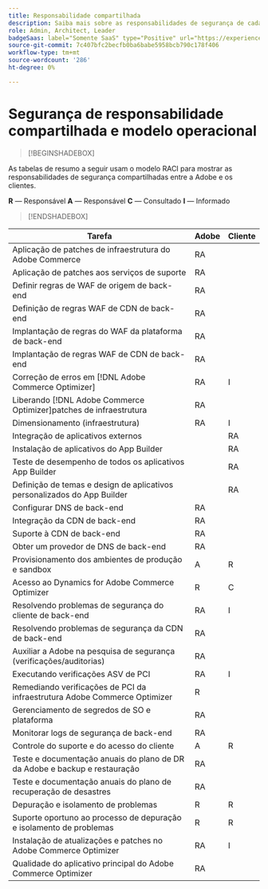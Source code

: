 ```yaml
---
title: Responsabilidade compartilhada
description: Saiba mais sobre as responsabilidades de segurança de cada parte envolvida em seu projeto [!DNL Adobe Commerce Optimizer] do.
role: Admin, Architect, Leader
badgeSaas: label="Somente SaaS" type="Positive" url="https://experienceleague.adobe.com/en/docs/commerce/user-guides/product-solutions" tooltip="Aplicável somente a projetos do Adobe Commerce as a Cloud Service e do Adobe Commerce Optimizer (infraestrutura SaaS gerenciada pela Adobe)."
source-git-commit: 7c407bfc2becfb0ba6babe5958bcb790c178f406
workflow-type: tm+mt
source-wordcount: '286'
ht-degree: 0%

---
```


# Segurança de responsabilidade compartilhada e modelo operacional

>[!BEGINSHADEBOX]

As tabelas de resumo a seguir usam o modelo RACI para mostrar as responsabilidades de segurança compartilhadas entre a Adobe e os clientes.

**R** — Responsável
**A** — Responsável
**C** — Consultado
**I** — Informado

>[!ENDSHADEBOX]

| Tarefa | Adobe | Cliente |
| --- | --- | --- |
| Aplicação de patches de infraestrutura do Adobe Commerce | RA | |
| Aplicação de patches aos serviços de suporte | RA | |
| Definir regras de WAF de origem de back-end | RA | |
| Definição de regras WAF de CDN de back-end | RA | |
| Implantação de regras do WAF da plataforma de back-end | RA | |
| Implantação de regras WAF de CDN de back-end | RA | |
| Correção de erros em [!DNL Adobe Commerce Optimizer] | RA | I |
| Liberando [!DNL Adobe Commerce Optimizer]patches de infraestrutura | RA | |
| Dimensionamento (infraestrutura) | RA | I |
| Integração de aplicativos externos | | RA |
| Instalação de aplicativos do App Builder | | RA |
| Teste de desempenho de todos os aplicativos App Builder | | RA |
| Definição de temas e design de aplicativos personalizados do App Builder | | RA |
| Configurar DNS de back-end | RA |  |
| Integração da CDN de back-end | RA |  |
| Suporte à CDN de back-end | RA |  |
| Obter um provedor de DNS de back-end | RA | |
| Provisionamento dos ambientes de produção e sandbox | A | R |
| Acesso ao Dynamics for Adobe Commerce Optimizer | R | C |
| Resolvendo problemas de segurança do cliente de back-end | RA | I |
| Resolvendo problemas de segurança da CDN de back-end | RA | |
| Auxiliar a Adobe na pesquisa de segurança (verificações/auditorias) | RA | |
| Executando verificações ASV de PCI | RA | I |
| Remediando verificações de PCI da infraestrutura Adobe Commerce Optimizer | R | |
| Gerenciamento de segredos de SO e plataforma | RA | |
| Monitorar logs de segurança de back-end | RA | |
| Controle do suporte e do acesso do cliente | A | R |
| Teste e documentação anuais do plano de DR da Adobe e backup e restauração | RA | |
| Teste e documentação anuais do plano de recuperação de desastres | RA | |
| Depuração e isolamento de problemas | R | R |
| Suporte oportuno ao processo de depuração e isolamento de problemas | R | R |
| Instalação de atualizações e patches no Adobe Commerce Optimizer | RA | I |
| Qualidade do aplicativo principal do Adobe Commerce Optimizer | RA | |
